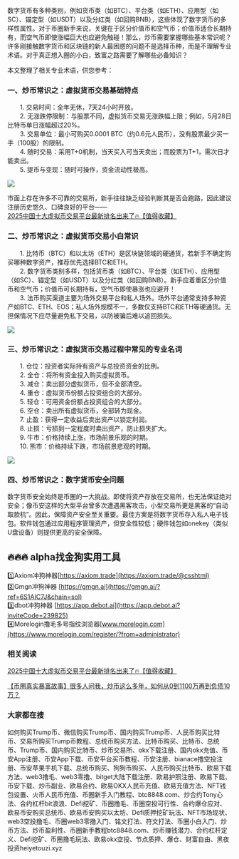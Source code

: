 数字货币有多种类别，例如货币类（如BTC）、平台类（如ETH）、应用型（如SC）、锚定型（如USDT）以及分红类（如回购BNB），这些体现了数字货币的多样性属性。对于币圈新手来说，关键在于区分价值币和空气币；价值币适合长期持有，而空气币即使涨幅巨大也应避免触碰！那么，炒币需要掌握哪些基本常识呢？许多刚接触数字货币和区块链的新人最困惑的问题不是选择币种，而是不理解专业术语。对于真正想入圈的小白，致富之路需要了解哪些必备知识？

本文整理了相关专业术语，供您参考：

### 一、炒币常识之：虚拟货币交易基础特点

　　1. 交易时间：全年无休，7天24小时开放。  
　　2. 无涨跌停限制：与股票不同，虚拟货币交易无涨跌幅上限；例如，5月28日比特币单日涨幅超过20%。  
　　3. 交易单位：最小可购买0.0001 BTC（约0.6元人民币），没有股票最少买一手（100股）的限制。  
　　4. 随时交易：采用T+0机制，当天买入可当天卖出；而股票为T+1，需次日才能卖出。  
　　5. 提币与变现：随时可操作，资金流动性极高。  

[![](https://ac63e02.webp.li/20250414114001413.png)](https://btc8848.com/top-10-exchanges)

市面上存在许多不可靠的交易所，新手往往缺乏经验判断其是否会跑路，因此建议注册历史悠久、口碑良好的平台——  
[2025中国十大虚拟币交易平台最新排名出来了🔥【值得收藏】](https://btc8848.com/top-10-exchanges/)

### 二、炒币常识之：虚拟货币交易小白常识

　　1. 比特币（BTC）和以太坊（ETH）是区块链领域的硬通货，若新手不确定购买哪种数字资产，推荐优先选择BTC和ETH。  
　　2. 数字货币类别多样，包括货币类（如BTC）、平台类（如ETH）、应用型（如SC）、锚定型（如USDT）以及分红类（如回购BNB）。新手应着重区分价值币和空气币；价值币可长期持有，空气币即使暴涨也应避开！  
　　3. 法币购买渠道主要为场外交易平台和私人场外。场外平台通常支持多种资产如BTC、ETH、EOS；私人场外规模不一，多数仅支持BTC和ETH等硬通货。无担保情况下应尽量避免私下交易，以防被骗后难以追回损失。  

[![](https://ac63e02.webp.li/20250414114351329.png)](https://btc8848.com/top-10-exchanges)

### 三、炒币常识之：虚拟货币交易过程中常见的专业名词

　　1. 仓位：投资者实际持有资产与总投资资金的比例。  
　　2. 全仓：将所有资金投入购买虚拟货币。  
　　3. 减仓：卖出部分虚拟货币，但不全部清空。  
　　4. 重仓：虚拟货币份额占投资组合的大部分。  
　　5. 轻仓：可用资金份额占投资组合的大部分。  
　　6. 空仓：卖出所有虚拟货币，全部转为现金。  
　　7. 止盈：获得一定收益后卖出资产以锁定利润。  
　　8. 止损：亏损到一定程度时卖出资产，防止损失扩大。  
　　9. 牛市：价格持续上涨，市场前景乐观的时期。  
　　10. 熊市：价格持续下跌，市场前景悲观的时期。  

[![](https://ac63e02.webp.li/20250414114500414.png)](https://btc8848.com/top-10-exchanges)

### 四、炒币常识之：数字货币安全问题

数字货币安全始终是币圈的一大挑战。即使将资产存放在交易所，也无法保证绝对安全；像币安这样的大型平台曾多次遭遇黑客攻击，小型交易所更是黑客的“自动取款机”。因此，保障资产安全至关重要。最佳方案是将数字货币存入私人电子钱包。软件钱包通过应用程序管理资产，但安全性较低；硬件钱包如onekey（类似U盘设备）则提供更高的安全保障。

## 🔥🔥🔥 alpha找金狗实用工具
1️⃣Axiom冲狗神器[https://axiom.trade](https://axiom.trade/@csshtml)  
2️⃣Gmgn冲狗神器 [https://gmgn.ai](https://gmgn.ai/?ref=6S1AIC7J&chain=sol)  
3️⃣dbot冲狗神器 [https://app.debot.ai](https://app.debot.ai?inviteCode=239825)  
4️⃣Morelogin撸毛多号指纹浏览器[www.morelogin.com](https://www.morelogin.com/register/?from=administrator)  

### 相关阅读
[2025中国十大虚拟币交易平台最新排名出来了🔥【值得收藏】](https://btc8848.com/top-10-exchanges/)

[【币圈真实暴富故事】很多人问我，炒币这么多年，如何从0到1100万再到负债10万？](https://heiyetouzi.xyz/biquanstory001/)

### 大家都在搜
如何购买Trump币、微信购买Trump币、国内购买Trump币、人民币购买比特币、交易所购买Trump币教程、总统币购买方法、比特币购买、比特币、总统币、Trump币、国内购买比特币、炒币交易所、okx下载注册、国内okx充值、币安App注册、币安App下载、币安平台买币教程、币安注册、bianace撸空投注册、币安苹果手机下载、总统币购买、狗狗币购买、人民币购买比特币、欧易下载方法、web3撸毛、web3零撸、bitget大陆下载注册、欧易护照注册、欧易下载、币安下载、炒币副业、欧易合约、欧易OKX人民币充值、欧易充值方法、NFT钱包设置、火币人民币充值、币圈新手入门教程、btc8848.com、炒合约Tony心法、合约杠杆bit浪浪、Defi挖矿、币圈撸毛、币圈空投可行性、合约爆仓应对、欧易币安购买总统币、欧易币安购买以太坊、Defi质押挖矿玩法、NFT市场现状、web3空投撸毛、币圈web3零撸入门、铭文打法、符文打法、币圈小白入门、炒币方法、炒币盈利性、币圈新手教程btc8848.com、炒币赚钱潜力、合约杠杆定义、Defi挖矿、币圈撸毛玩法、欧易okx空投、节点质押、爆仓、财富自由、黑夜投资heiyetouzi.xyz